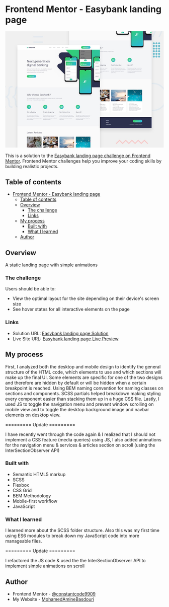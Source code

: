 # Frontend Mentor - Easybank landing page

![Design preview for the Easybank landing page coding challenge](./design/desktop-preview.jpg)

This is a solution to the [Easybank landing page challenge on Frontend Mentor](https://www.frontendmentor.io/challenges/easybank-landing-page-WaUhkoDN). Frontend Mentor challenges help you improve your coding skills by building realistic projects.

## Table of contents

- [Frontend Mentor - Easybank landing page](#frontend-mentor---easybank-landing-page)
  - [Table of contents](#table-of-contents)
  - [Overview](#overview)
    - [The challenge](#the-challenge)
    - [Links](#links)
  - [My process](#my-process)
    - [Built with](#built-with)
    - [What I learned](#what-i-learned)
  - [Author](#author)

## Overview

A static landing page with simple animations

### The challenge

Users should be able to:

- View the optimal layout for the site depending on their device's screen size
- See hover states for all interactive elements on the page

### Links

- Solution URL: [Easybank landing page Solution](https://github.com/MohamedAmin324/Easybank-landing-page)
- Live Site URL: [Easybank landing page Live Preview](https://mohamedamin324.github.io/Easybank-landing-page/)

## My process

First, I analyzed both the desktop and mobile design to identify the general structure of the HTML code, which elements to use and which sections will make up the final UI. Some elements are specific for one of the two designs and therefore are hidden by default or will be hidden when a certain breakpoint is reached.
Using BEM naming convention for naming classes on sections and components. SCSS partials helped breakdown making styling every component easier than stacking them up in a huge CSS file.
Lastly, I used JS to toggle the navigation menu and prevent window scrolling on mobile view and to toggle the desktop background image and navbar elements on desktop view.

========= Update =========

I have recently went through the code again & I realized that I should not implement a CSS feature (media queries) using JS, I also added animations for the navigation menu & services & articles section on scroll (using the InterSectionObserver API)

### Built with

- Semantic HTML5 markup
- SCSS
- Flexbox
- CSS Grid
- BEM Methodology
- Mobile-first workflow
- JavaScript

### What I learned

I learned more about the SCSS folder structure. Also this was my first time using ES6 modules to break down my JavaScript code into more manageable files.

========= Update =========

I refactored the JS code & used the the InterSectionObserver API to implement simple animations on scroll

## Author

- Frontend Mentor - [@constantcode9909](https://www.frontendmentor.io/profile/constantcode9909)
- My Website - [MohamedAmineBasdouri](https://mohamed-amine-basdouri.netlify.app/)

